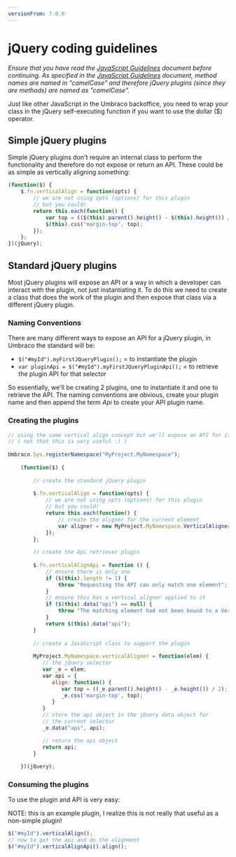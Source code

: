 ```yaml
---
versionFrom: 7.0.0
---
```


# jQuery coding guidelines

_Ensure that you have read the [JavaScript Guidelines](js-guidelines.md) document before continuing. As specified in the [JavaScript Guidelines](js-guidelines.md) document, method names are named in "camelCase" and therefore jQuery plugins (since they are methods) are named as "camelCase"._

Just like other JavaScript in the Umbraco backoffice, you need to wrap your class in the jQuery self-executing function if you want to use the dollar ($) operator.

## Simple jQuery plugins
Simple jQuery plugins don't require an internal class to perform the functionality and therefore do not expose or return an API. These could be as simple as vertically aligning something:

```javascript
(function($) {
	$.fn.verticalAlign = function(opts) {
		// we are not using opts (options) for this plugin
		// but you could!
		return this.each(function() {
			var top = (($(this).parent().height() - $(this).height()) / 2);
			$(this).css('margin-top', top);
		});
	};
})(jQuery);
```

## Standard jQuery plugins
Most jQuery plugins will expose an API or a way in which a developer can interact with the plugin, not just instantiating it. To do this we need to create a class that does the work of the plugin and then expose that class via a different jQuery plugin.

### Naming Conventions
There are many different ways to expose an API for a jQuery plugin, in Umbraco the standard will be:

* `$("#myId").myFirstJQueryPlugin();` = to instantiate the plugin
* `var pluginApi = $("#myId").myFirstJQueryPluginApi();` = to retrieve the plugin API for that selector

So essentially, we'll be creating 2 plugins, one to instantiate it and one to retrieve the API. The naming conventions are obvious, create your plugin name and then append the term *Api* to create your API plugin name.

### Creating the plugins

```javascript
// using the same vertical align concept but we'll expose an API for it
// ( not that this is very useful :) )
 
Umbraco.Sys.registerNamespace("MyProject.MyNamespace");
 
	(function($) {
	     
	    // create the standard jQuery plugin
	 
	    $.fn.verticalAlign = function(opts) {
	        // we are not using opts (options) for this plugin
	        // but you could!
	        return this.each(function() {
	            // create the aligner for the current element
	            var aligner = new MyProject.MyNamespace.VerticalAligner($(this));
	        });
	    };
	     
	    // create the Api retriever plugin
	 
	    $.fn.verticalAlignApi = function () {
	        // ensure there is only one
	        if ($(this).length != 1) {
	            throw "Requesting the API can only match one element";
	        }
	        // ensure this has a vertical aligner applied to it
	        if ($(this).data("api") == null) {
	            throw "The matching element had not been bound to a VerticalAligner ";
	        }
	        return $(this).data("api");
	    }
	 
	    // create a JavaScript class to support the plugin
	 
	    MyProject.MyNamespace.verticalAligner = function(elem) {
	       // the jQuery selector
	       var _e = elem;
	       var api = {
	          align: function() {
	             var top = ((_e.parent().height() - _e.height()) / 2);
	             _e.css('margin-top', top);
	          }
	       }
	       // store the api object in the jQuery data object for 
	       // the current selector
	       _e.data("api", api);

	       // return the api object
	       return api;
	    }
	 
	})(jQuery);
  ```

### Consuming the plugins

To use the plugin and API is very easy:

NOTE: this is an example plugin, I realize this is not really that useful as a non-simple plugin!

```javascript
$("#myId").verticalAlign();
// now to get the api and do the alignment
$("#myId").verticalAlignApi().align();
```